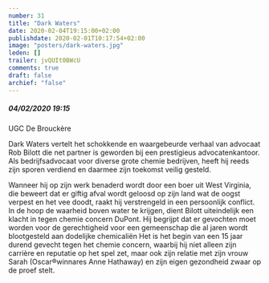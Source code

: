 ```yaml
---
number: 31
title: "Dark Waters"
date: 2020-02-04T19:15:00+02:00
publishdate: 2020-02-01T10:17:54+02:00
image: "posters/dark-waters.jpg"
leden: []
trailer: jvQUIt0BWcU
comments: true
draft: false
archief: "false"
---
```


##### 04/02/2020 19:15

UGC De Brouckère

Dark Waters vertelt het schokkende en waargebeurde verhaal van advocaat
Rob Bilott die net partner is geworden bij een prestigieus advocatenkantoor.
Als bedrijfsadvocaat voor diverse grote chemie bedrijven, heeft hij reeds
zijn sporen verdiend en daarmee zijn toekomst veilig gesteld. 
<!--more-->
Wanneer hij
op zijn werk benaderd wordt door een boer uit West Virginia, die beweert
dat er giftig afval wordt geloosd op zijn land wat de oogst verpest en het
vee doodt, raakt hij verstrengeld in een persoonlijk conflict. In de hoop
de waarheid boven water te krijgen, dient Bilott uiteindelijk een klacht
in tegen chemie concern DuPont. Hij begrijpt dat er gevochten moet worden
voor de gerechtigheid voor een gemeenschap die al jaren wordt blootgesteld
aan dodelijke chemicaliën Het is het begin van een 15 jaar durend gevecht
tegen het chemie concern, waarbij hij niet alleen zijn carrière en reputatie
op het spel zet, maar ook zijn relatie met zijn vrouw Sarah (Oscar®winnares
Anne Hathaway) en zijn eigen gezondheid zwaar op de proef stelt.
